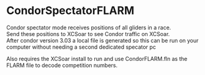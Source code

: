 # CondorSpectatorFLARM
Condor spectator mode receives positions of all gliders in a race.  
Send these positions to XCSoar to see Condor traffic on XCSoar.  
After condor version 3.03 a local file is generated so this can be run on your computer without needing a second dedicated specator pc

Also requires the XCSoar install to run and use CondorFLARM.fln as the FLARM file to decode competition numbers.
